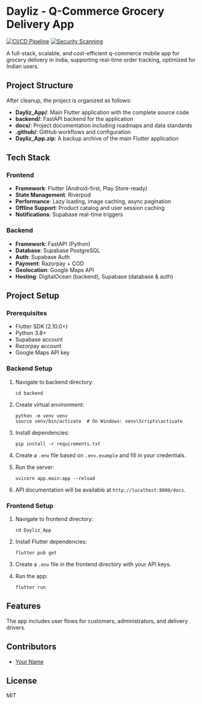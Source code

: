 # Dayliz - Q-Commerce Grocery Delivery App

[![CI/CD Pipeline](https://github.com/LazyDev-01/Dayliz_App/actions/workflows/ci.yml/badge.svg)](https://github.com/LazyDev-01/Dayliz_App/actions/workflows/ci.yml)
[![Security Scanning](https://github.com/LazyDev-01/Dayliz_App/actions/workflows/security.yml/badge.svg)](https://github.com/LazyDev-01/Dayliz_App/actions/workflows/security.yml)

A full-stack, scalable, and cost-efficient q-commerce mobile app for grocery delivery in India, supporting real-time order tracking, optimized for Indian users.

## Project Structure

After cleanup, the project is organized as follows:

- **Dayliz_App/**: Main Flutter application with the complete source code
- **backend/**: FastAPI backend for the application
- **docs/**: Project documentation including roadmaps and data standards
- **.github/**: GitHub workflows and configuration
- **Dayliz_App.zip**: A backup archive of the main Flutter application

## Tech Stack

### Frontend
- **Framework**: Flutter (Android-first, Play Store-ready)
- **State Management**: Riverpod
- **Performance**: Lazy loading, image caching, async pagination
- **Offline Support**: Product catalog and user session caching
- **Notifications**: Supabase real-time triggers

### Backend
- **Framework**: FastAPI (Python)
- **Database**: Supabase PostgreSQL
- **Auth**: Supabase Auth
- **Payment**: Razorpay + COD
- **Geolocation**: Google Maps API
- **Hosting**: DigitalOcean (backend), Supabase (database & auth)

## Project Setup

### Prerequisites
- Flutter SDK (2.10.0+)
- Python 3.8+
- Supabase account
- Razorpay account
- Google Maps API key

### Backend Setup
1. Navigate to backend directory:
   ```
   cd backend
   ```

2. Create virtual environment:
   ```
   python -m venv venv
   source venv/bin/activate  # On Windows: venv\Scripts\activate
   ```

3. Install dependencies:
   ```
   pip install -r requirements.txt
   ```

4. Create a `.env` file based on `.env.example` and fill in your credentials.

5. Run the server:
   ```
   uvicorn app.main:app --reload
   ```

6. API documentation will be available at `http://localhost:8000/docs`.

### Frontend Setup
1. Navigate to frontend directory:
   ```
   cd Dayliz_App
   ```

2. Install Flutter dependencies:
   ```
   flutter pub get
   ```

3. Create a `.env` file in the frontend directory with your API keys.

4. Run the app:
   ```
   flutter run
   ```

## Features

The app includes user flows for customers, administrators, and delivery drivers.

## Contributors
- [Your Name](https://github.com/LazyDev-01)

## License
MIT 